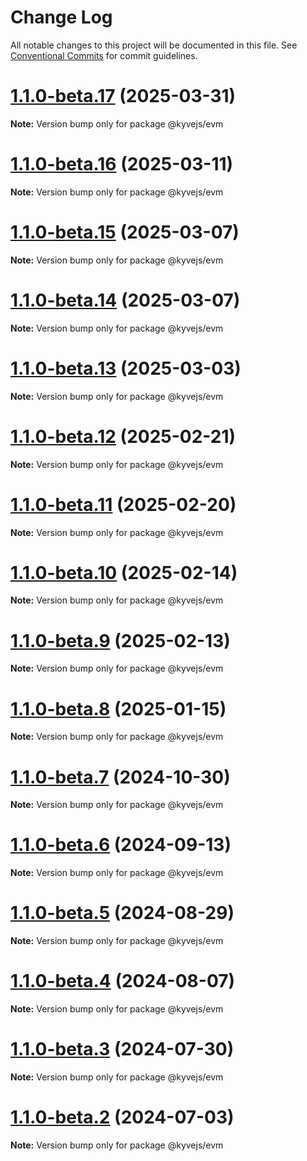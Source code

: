 # Change Log

All notable changes to this project will be documented in this file.
See [Conventional Commits](https://conventionalcommits.org) for commit guidelines.

# [1.1.0-beta.17](https://github.com/KYVENetwork/kyvejs/compare/@kyvejs/evm@1.1.0-beta.16...@kyvejs/evm@1.1.0-beta.17) (2025-03-31)

**Note:** Version bump only for package @kyvejs/evm

# [1.1.0-beta.16](https://github.com/KYVENetwork/kyvejs/compare/@kyvejs/evm@1.1.0-beta.15...@kyvejs/evm@1.1.0-beta.16) (2025-03-11)

**Note:** Version bump only for package @kyvejs/evm

# [1.1.0-beta.15](https://github.com/KYVENetwork/kyvejs/compare/@kyvejs/evm@1.1.0-beta.14...@kyvejs/evm@1.1.0-beta.15) (2025-03-07)

**Note:** Version bump only for package @kyvejs/evm

# [1.1.0-beta.14](https://github.com/KYVENetwork/kyvejs/compare/@kyvejs/evm@1.1.0-beta.13...@kyvejs/evm@1.1.0-beta.14) (2025-03-07)

**Note:** Version bump only for package @kyvejs/evm

# [1.1.0-beta.13](https://github.com/KYVENetwork/kyvejs/compare/@kyvejs/evm@1.1.0-beta.12...@kyvejs/evm@1.1.0-beta.13) (2025-03-03)

**Note:** Version bump only for package @kyvejs/evm

# [1.1.0-beta.12](https://github.com/KYVENetwork/kyvejs/compare/@kyvejs/evm@1.1.0-beta.11...@kyvejs/evm@1.1.0-beta.12) (2025-02-21)

**Note:** Version bump only for package @kyvejs/evm

# [1.1.0-beta.11](https://github.com/KYVENetwork/kyvejs/compare/@kyvejs/evm@1.1.0-beta.10...@kyvejs/evm@1.1.0-beta.11) (2025-02-20)

**Note:** Version bump only for package @kyvejs/evm

# [1.1.0-beta.10](https://github.com/KYVENetwork/kyvejs/compare/@kyvejs/evm@1.1.0-beta.9...@kyvejs/evm@1.1.0-beta.10) (2025-02-14)

**Note:** Version bump only for package @kyvejs/evm

# [1.1.0-beta.9](https://github.com/KYVENetwork/kyvejs/compare/@kyvejs/evm@1.1.0-beta.8...@kyvejs/evm@1.1.0-beta.9) (2025-02-13)

**Note:** Version bump only for package @kyvejs/evm

# [1.1.0-beta.8](https://github.com/KYVENetwork/kyvejs/compare/@kyvejs/evm@1.1.0-beta.7...@kyvejs/evm@1.1.0-beta.8) (2025-01-15)

**Note:** Version bump only for package @kyvejs/evm

# [1.1.0-beta.7](https://github.com/KYVENetwork/kyvejs/compare/@kyvejs/evm@1.1.0-beta.6...@kyvejs/evm@1.1.0-beta.7) (2024-10-30)

**Note:** Version bump only for package @kyvejs/evm

# [1.1.0-beta.6](https://github.com/KYVENetwork/kyvejs/compare/@kyvejs/evm@1.1.0-beta.5...@kyvejs/evm@1.1.0-beta.6) (2024-09-13)

**Note:** Version bump only for package @kyvejs/evm

# [1.1.0-beta.5](https://github.com/KYVENetwork/kyvejs/compare/@kyvejs/evm@1.1.0-beta.4...@kyvejs/evm@1.1.0-beta.5) (2024-08-29)

**Note:** Version bump only for package @kyvejs/evm

# [1.1.0-beta.4](https://github.com/KYVENetwork/kyvejs/compare/@kyvejs/evm@1.1.0-beta.3...@kyvejs/evm@1.1.0-beta.4) (2024-08-07)

**Note:** Version bump only for package @kyvejs/evm

# [1.1.0-beta.3](https://github.com/KYVENetwork/kyvejs/compare/@kyvejs/evm@1.1.0-beta.2...@kyvejs/evm@1.1.0-beta.3) (2024-07-30)

**Note:** Version bump only for package @kyvejs/evm

# [1.1.0-beta.2](https://github.com/KYVENetwork/kyvejs/compare/@kyvejs/evm@1.0.0-beta.27...@kyvejs/evm@1.1.0-beta.2) (2024-07-03)

**Note:** Version bump only for package @kyvejs/evm
